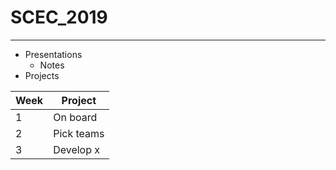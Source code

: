 # SCEC_2019 
- - - -

* Presentations
	* Notes
* Projects

Week 	| Project
--------| -------
1	| On board
2	| Pick teams
3	| Develop x


